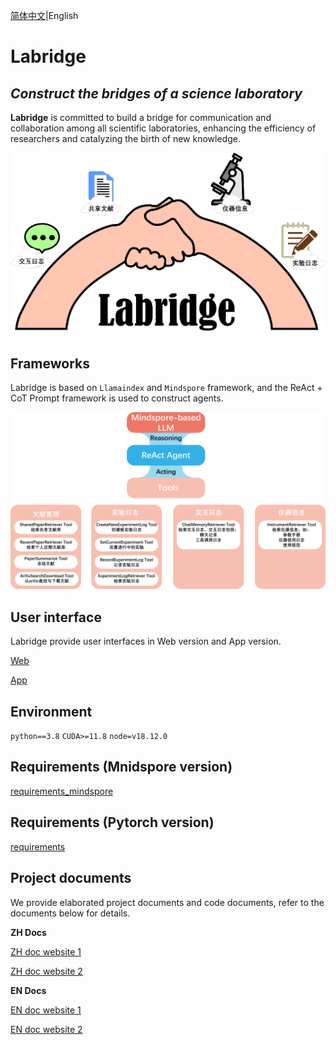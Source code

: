 [简体中文](README.md)|English

# Labridge

## _Construct the bridges of a science laboratory_ 

**Labridge** is committed to build a bridge for communication and collaboration among all scientific laboratories, 
enhancing the efficiency of researchers and catalyzing the birth of new knowledge.

![Labridge](./docs/assets/images/home.jpg)

## Frameworks
Labridge is based on `Llamaindex` and `Mindspore` framework, and the ReAct + CoT Prompt framework is used to
construct agents.

![Framework](./docs/en/agent_tools/tools/images/react_tools.png)

## User interface
Labridge provide user interfaces in Web version and App version.

[Web](./docs/en/interface/web_ui.md)

[App](./docs/en/interface/app.md)


## Environment

`python==3.8`
`CUDA>=11.8`
`node=v18.12.0`

## Requirements (Mnidspore version)
[requirements_mindspore](./requirements/requirements_mindspore.txt)

## Requirements (Pytorch version)

[requirements](./requirements/requirements.txt)

## Project documents
We provide elaborated project documents and code documents, refer to the documents below for details.

**ZH Docs**

[ZH doc website 1](https://scramblingsnail.github.io/Labridge/)

[ZH doc website 2](https://labridge.readthedocs.io/zh-cn/latest/)

**EN Docs**

[EN doc website 1](https://scramblingsnail.github.io/Labridge/en/)

[EN doc website 2](https://labridge.readthedocs.io/zh-cn/latest/en/)
